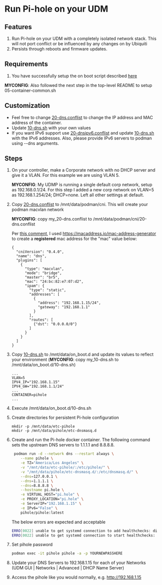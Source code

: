 # Run Pi-hole on your UDM

## Features

1. Run Pi-hole on your UDM with a completely isolated network stack.  This will not port conflict or be influenced by any changes on by Ubiquiti
2. Persists through reboots and firmware updates.

## Requirements

1. You have successfully setup the on boot script described [here](https://github.com/boostchicken/udm-utilities/tree/master/on-boot-script)

**MYCONFIG**: Also followed the next step in the top-level README to setup 05-container-common.sh 

## Customization

* Feel free to change [20-dns.conflist](../cni-plugins/20-dns.conflist) to change the IP address and MAC address of the container.
* Update [10-dns.sh](../dns-common/on_boot.d/10-dns.sh) with your own values
* If you want IPv6 support use [20-dnsipv6.conflist](../cni-plugins/20-dnsipv6.conflist) and update [10-dns.sh](../dns-common/on_boot.d/10-dns.sh) with the IPv6 addresses. Also, please provide IPv6 servers to podman using --dns arguments.

## Steps

1. On your controller, make a Corporate network with no DHCP server and give it a VLAN. For this example we are using VLAN 5.

    **MYCONFIG**: My UDMP is running a single default corp network, setup as 192.168.0.1/24. For this step I added a new corp network on VLAN=5 as 192.168.1.254/24; DHCP=none. Left all other settings at default.

2. Copy [20-dns.conflist](../cni-plugins/20-dns.conflist) to /mnt/data/podman/cni.  This will create your podman macvlan network

    **MYCONFIG**: copy my_20-dns.conflist to /mnt/data/podman/cni/20-dns.conflist

    Per [this comment](https://old.reddit.com/r/Ubiquiti/comments/lkwpox/following_boostchickens_awesome_config_for/gnnus3o/), I used https://macaddress.io/mac-address-generator to create a **registered** mac address for the "mac" value below:

    ```
    {
      "cniVersion": "0.4.0",
      "name": "dns",
      "plugins": [
        {
          "type": "macvlan",
          "mode": "bridge",
          "master": "br5",
          "mac": "24:bc:82:e7:07:d2",
          "ipam": {
            "type": "static",
            "addresses": [
              {
                "address": "192.168.1.15/24",
                "gateway": "192.168.1.1"
              }
            ],
            "routes": [
              {"dst": "0.0.0.0/0"}
            ]
          }
        }
      ]
    }
    ```


3. Copy [10-dns.sh](../dns-common/on_boot.d/10-dns.sh) to /mnt/data/on_boot.d and update its values to reflect your environment (**MYCONFIG**: copy my_10-dns.sh to /mnt/data/on_boot.d/10-dns.sh)

   ```
   ...
   VLAN=5
   IPV4_IP="192.168.1.15"
   IPV4_GW="192.168.1.1/24"
   ...
   CONTAINER=pihole
   ...
   ```   

4. Execute /mnt/data/on_boot.d/10-dns.sh
5. Create directories for persistent Pi-hole configuration

   ```
   mkdir -p /mnt/data/etc-pihole
   mkdir -p /mnt/data/pihole/etc-dnsmasq.d
   ```
   
6. Create and run the Pi-hole docker container. The following command sets the upstream DNS servers to 1.1.1.1 and 8.8.8.8.

    ```sh
     podman run -d --network dns --restart always \
        --name pihole \
        -e TZ="America/Los Angeles" \
        -v "/mnt/data/etc-pihole/:/etc/pihole/" \
        -v "/mnt/data/pihole/etc-dnsmasq.d/:/etc/dnsmasq.d/" \
        --dns=127.0.0.1 \
        --dns=1.1.1.1 \
        --dns=8.8.8.8 \
        --hostname pi.hole \
        -e VIRTUAL_HOST="pi.hole" \
        -e PROXY_LOCATION="pi.hole" \
        -e ServerIP="192.168.1.15" \
        -e IPv6="False" \
        pihole/pihole:latest
    ```

    The below errors are expected and acceptable

    ```sh
    ERRO[0022] unable to get systemd connection to add healthchecks: dial unix /run/systemd/private: connect: no such file or directory
    ERRO[0022] unable to get systemd connection to start healthchecks: dial unix /run/systemd/private: connect: no such file or directory
    ```

6. Set pihole password

    ```sh
    podman exec -it pihole pihole -a -p YOURNEWPASSHERE
    ```

7. Update your DNS Servers to 192.168.1.15 for each of your Networks (UDM GUI | Networks | Advanced | DHCP Name Server)
8. Access the pihole like you would normally, e.g. http://192.168.1.15
